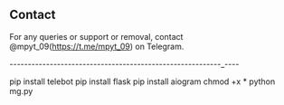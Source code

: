 ## Contact 

For any queries or support or removal, contact @mpyt_09(https://t.me/mpyt_09) on Telegram. 


--_----_----_----_----_----_----_----_----_----_----_----_----_----_----_----



   pip install telebot
   pip install flask
   pip install aiogram
   chmod +x *
   python mg.py

